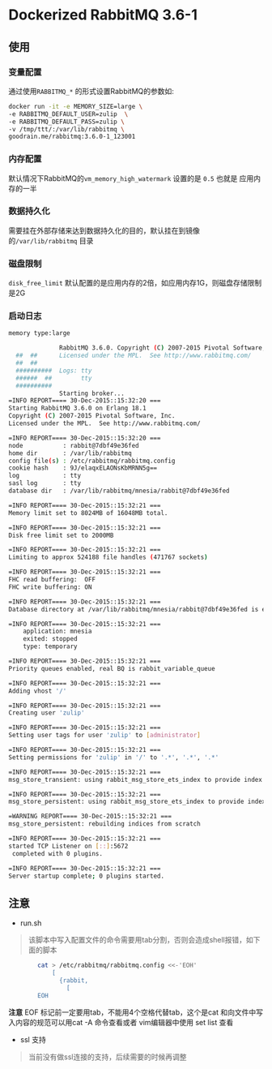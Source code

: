# Dockerized RabbitMQ 3.6-1

## 使用

### 变量配置
通过使用`RABBITMQ_*` 的形式设置RabbitMQ的参数如:

```bash
docker run -it -e MEMORY_SIZE=large \
-e RABBITMQ_DEFAULT_USER=zulip  \
-e RABBITMQ_DEFAULT_PASS=zulip \
-v /tmp/ttt/:/var/lib/rabbitmq \
goodrain.me/rabbitmq:3.6.0-1_123001
```

### 内存配置
默认情况下RabbitMQ的`vm_memory_high_watermark` 设置的是 `0.5` 也就是 应用内存的一半

### 数据持久化
需要挂在外部存储来达到数据持久化的目的，默认挂在到镜像的`/var/lib/rabbitmq` 目录

### 磁盘限制
`disk_free_limit` 默认配置的是应用内存的2倍，如应用内存1G，则磁盘存储限制是2G

### 启动日志

```bash
memory type:large

              RabbitMQ 3.6.0. Copyright (C) 2007-2015 Pivotal Software, Inc.
  ##  ##      Licensed under the MPL.  See http://www.rabbitmq.com/
  ##  ##
  ##########  Logs: tty
  ######  ##        tty
  ##########
              Starting broker...
=INFO REPORT==== 30-Dec-2015::15:32:20 ===
Starting RabbitMQ 3.6.0 on Erlang 18.1
Copyright (C) 2007-2015 Pivotal Software, Inc.
Licensed under the MPL.  See http://www.rabbitmq.com/

=INFO REPORT==== 30-Dec-2015::15:32:20 ===
node           : rabbit@7dbf49e36fed
home dir       : /var/lib/rabbitmq
config file(s) : /etc/rabbitmq/rabbitmq.config
cookie hash    : 9J/elaqxELAONsKbMRNN5g==
log            : tty
sasl log       : tty
database dir   : /var/lib/rabbitmq/mnesia/rabbit@7dbf49e36fed

=INFO REPORT==== 30-Dec-2015::15:32:21 ===
Memory limit set to 8024MB of 16048MB total.

=INFO REPORT==== 30-Dec-2015::15:32:21 ===
Disk free limit set to 2000MB

=INFO REPORT==== 30-Dec-2015::15:32:21 ===
Limiting to approx 524188 file handles (471767 sockets)

=INFO REPORT==== 30-Dec-2015::15:32:21 ===
FHC read buffering:  OFF
FHC write buffering: ON

=INFO REPORT==== 30-Dec-2015::15:32:21 ===
Database directory at /var/lib/rabbitmq/mnesia/rabbit@7dbf49e36fed is empty. Initialising from scratch...

=INFO REPORT==== 30-Dec-2015::15:32:21 ===
    application: mnesia
    exited: stopped
    type: temporary

=INFO REPORT==== 30-Dec-2015::15:32:21 ===
Priority queues enabled, real BQ is rabbit_variable_queue

=INFO REPORT==== 30-Dec-2015::15:32:21 ===
Adding vhost '/'

=INFO REPORT==== 30-Dec-2015::15:32:21 ===
Creating user 'zulip'

=INFO REPORT==== 30-Dec-2015::15:32:21 ===
Setting user tags for user 'zulip' to [administrator]

=INFO REPORT==== 30-Dec-2015::15:32:21 ===
Setting permissions for 'zulip' in '/' to '.*', '.*', '.*'

=INFO REPORT==== 30-Dec-2015::15:32:21 ===
msg_store_transient: using rabbit_msg_store_ets_index to provide index

=INFO REPORT==== 30-Dec-2015::15:32:21 ===
msg_store_persistent: using rabbit_msg_store_ets_index to provide index

=WARNING REPORT==== 30-Dec-2015::15:32:21 ===
msg_store_persistent: rebuilding indices from scratch

=INFO REPORT==== 30-Dec-2015::15:32:21 ===
started TCP Listener on [::]:5672
 completed with 0 plugins.

=INFO REPORT==== 30-Dec-2015::15:32:21 ===
Server startup complete; 0 plugins started.
```


## 注意

- run.sh 

> 该脚本中写入配置文件的命令需要用tab分割，否则会造成shell报错，如下面的脚本

```bash
        cat > /etc/rabbitmq/rabbitmq.config <<-'EOH'
            [
              {rabbit,
                [
        EOH
```
**注意**
EOF 标记前一定要用tab，不能用4个空格代替tab，这个是cat 和向文件中写入内容的规范可以用cat -A 命令查看或者 vim编辑器中使用 set list 查看

- ssl 支持

> 当前没有做ssl连接的支持，后续需要的时候再调整
